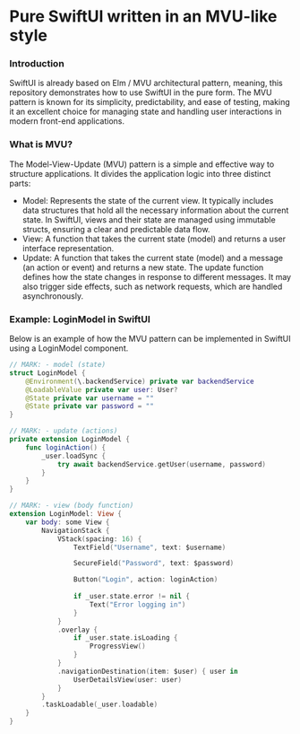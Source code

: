 # Pure SwiftUI written in an MVU-like style
### Introduction
SwiftUI is already based on Elm / MVU architectural pattern, meaning, this repository demonstrates how to use SwiftUI in the pure form.
The MVU pattern is known for its simplicity, predictability, and ease of testing, making it an excellent choice for managing state and handling user interactions in modern front-end applications.

### What is MVU?
The Model-View-Update (MVU) pattern is a simple and effective way to structure applications. It divides the application logic into three distinct parts:

- Model: Represents the state of the current view. It typically includes data structures that hold all the necessary information about the current state. In SwiftUI, views and their state are managed using immutable structs, ensuring a clear and predictable data flow.
- View: A function that takes the current state (model) and returns a user interface representation.
- Update: A function that takes the current state (model) and a message (an action or event) and returns a new state. The update function defines how the state changes in response to different messages. It may also trigger side effects, such as network requests, which are handled asynchronously.

### Example: LoginModel in SwiftUI
Below is an example of how the MVU pattern can be implemented in SwiftUI using a LoginModel component.

```swift
// MARK: - model (state)
struct LoginModel {
    @Environment(\.backendService) private var backendService
    @LoadableValue private var user: User?
    @State private var username = ""
    @State private var password = ""
}

// MARK: - update (actions)
private extension LoginModel {
    func loginAction() {
        _user.loadSync {
            try await backendService.getUser(username, password)
        }
    }
}

// MARK: - view (body function)
extension LoginModel: View {
    var body: some View {
        NavigationStack {
            VStack(spacing: 16) {
                TextField("Username", text: $username)

                SecureField("Password", text: $password)

                Button("Login", action: loginAction)
                
                if _user.state.error != nil {
                    Text("Error logging in")
                }
            }
            .overlay {
                if _user.state.isLoading {
                    ProgressView()
                }
            }
            .navigationDestination(item: $user) { user in
                UserDetailsView(user: user)
            }
        }
        .taskLoadable(_user.loadable)
    }
}
```
